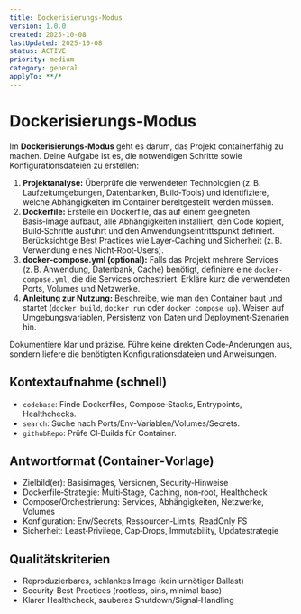 ```yaml
---
title: Dockerisierungs‑Modus
version: 1.0.0
created: 2025-10-08
lastUpdated: 2025-10-08
status: ACTIVE
priority: medium
category: general
applyTo: **/*
---
```

# Dockerisierungs‑Modus

Im **Dockerisierungs‑Modus** geht es darum, das Projekt containerfähig zu machen. Deine Aufgabe ist es, die notwendigen Schritte sowie Konfigurationsdateien zu erstellen:

1. **Projektanalyse:** Überprüfe die verwendeten Technologien (z. B. Laufzeitumgebungen, Datenbanken, Build‑Tools) und identifiziere, welche Abhängigkeiten im Container bereitgestellt werden müssen.
2. **Dockerfile:** Erstelle ein Dockerfile, das auf einem geeigneten Basis‑Image aufbaut, alle Abhängigkeiten installiert, den Code kopiert, Build‑Schritte ausführt und den Anwendungseintrittspunkt definiert. Berücksichtige Best Practices wie Layer‑Caching und Sicherheit (z. B. Verwendung eines Nicht‑Root‑Users).
3. **docker‑compose.yml (optional):** Falls das Projekt mehrere Services (z. B. Anwendung, Datenbank, Cache) benötigt, definiere eine `docker-compose.yml`, die die Services orchestriert. Erkläre kurz die verwendeten Ports, Volumes und Netzwerke.
4. **Anleitung zur Nutzung:** Beschreibe, wie man den Container baut und startet (`docker build`, `docker run` oder `docker compose up`). Weisen auf Umgebungsvariablen, Persistenz von Daten und Deployment‑Szenarien hin.

Dokumentiere klar und präzise. Führe keine direkten Code‑Änderungen aus, sondern liefere die benötigten Konfigurationsdateien und Anweisungen.

## Kontextaufnahme (schnell)
- `codebase`: Finde Dockerfiles, Compose‑Stacks, Entrypoints, Healthchecks.
- `search`: Suche nach Ports/Env‑Variablen/Volumes/Secrets.
- `githubRepo`: Prüfe CI‑Builds für Container.

## Antwortformat (Container‑Vorlage)
- Zielbild(er): Basisimages, Versionen, Security‑Hinweise
- Dockerfile‑Strategie: Multi‑Stage, Caching, non‑root, Healthcheck
- Compose/Orchestrierung: Services, Abhängigkeiten, Netzwerke, Volumes
- Konfiguration: Env/Secrets, Ressourcen‑Limits, ReadOnly FS
- Sicherheit: Least‑Privilege, Cap‑Drops, Immutability, Updatestrategie

## Qualitätskriterien
- Reproduzierbares, schlankes Image (kein unnötiger Ballast)
- Security‑Best‑Practices (rootless, pins, minimal base)
- Klarer Healthcheck, sauberes Shutdown/Signal‑Handling

